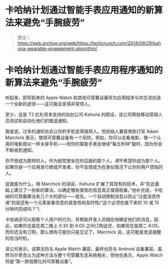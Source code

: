 # 卡哈纳计划通过智能手表应用通知的新算法来避免“手腕疲劳”

> 原文：<https://web.archive.org/web/https://techcrunch.com/2014/09/29/kahuna-wearable-engagement-algorithm/>

# 卡哈纳计划通过智能手表应用程序通知的新算法来避免“手腕疲劳”

听起来，即将到来的 Apple Watch 和其他可穿戴设备将为应用程序与你交流创造一个全新的途径——这可能会变得非常烦人。

至少，这是 T2 红杉资本支持的初创公司 Kahuna 的假设，该公司帮助移动营销人员测试和自动化他们的推送通知。

我是说，过多的通知也会让你的手机变得很烦人。但创始人兼首席执行官 Adam Marchick 表示，使用可穿戴设备有一个风险，例如，你可以去看电影，像一个认真的电影观众一样关掉手机——但你的智能手表会继续“每五秒钟”报时，因为你会不断收到通知。

你不想成为那样的人。作为剧院里坐在你后面的那个人，*我*不希望你成为那个人。如果你是一个应用发行商或开发者，你不会想成为在类似情况下让你的用户烦恼的人。

这就是为什么，用 Marchick 的话说，Kahuna 扩展了其现有的技术，并“在此基础上建立了一些新的算法，以确定哪些类型的信息真正值得观看。”他补充说，卡哈纳的可穿戴算法有几个大的部分——首先，一个自动限制消息以防止“过度消息传递”的层还有一个元素是看信息的紧急性和及时性(“这个必须在接下来的 10 或 15 分钟内完成吗？”).

卡哈纳还可以观察个人用户的行为，并帮助开发人员相应地确定他们的消息。因此，如果你总是在周二晚上 5:30 到 6:00 之间订购送货，如果现在是周二 6:05，而你还没有订购，那么很有可能你只是忘记了。Marchick 说，这可能是发送提醒的恰当时机。

该公司表示，该算法将与 Apple Watch 兼容，最终也将与 Android 设备兼容。虽然马尔奇克认为这种方法与整个可穿戴生态系统相关，但他也表示，Apple Watch 将是“第一款规模化的可穿戴设备”。